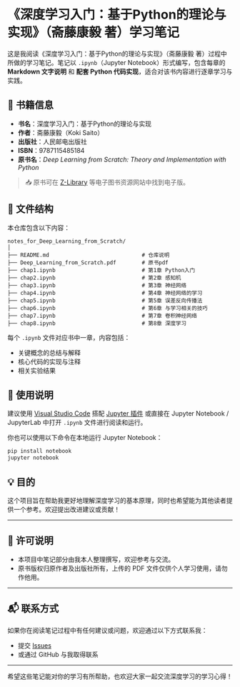 # 《深度学习入门：基于Python的理论与实现》（斋藤康毅 著）学习笔记

这是我阅读《深度学习入门：基于Python的理论与实现》（斋藤康毅 著）过程中所做的学习笔记。笔记以 `.ipynb`（Jupyter Notebook）形式编写，包含每章的 **Markdown 文字说明** 和 **配套 Python 代码实现**，适合对该书内容进行逐章学习与实践。

## 📘 书籍信息

- **书名**：深度学习入门：基于Python的理论与实现
- **作者**：斋藤康毅（Koki Saito）
- **出版社**：人民邮电出版社
- **ISBN**：9787115485184
- **原书名**：*Deep Learning from Scratch: Theory and Implementation with Python*

> 📥 原书可在 [Z-Library](https://zh.z-library.sk/) 等电子图书资源网站中找到电子版。

## 📁 文件结构

本仓库包含以下内容：

```
notes_for_Deep_Learning_from_Scratch/
│
├── README.md                             # 仓库说明
├── Deep_Learning_from_Scratch.pdf        # 原书pdf
├── chap1.ipynb                           # 第1章 Python入门
├── chap2.ipynb                           # 第2章 感知机
├── chap3.ipynb                           # 第3章 神经网络
├── chap4.ipynb                           # 第4章 神经网络的学习
├── chap5.ipynb                           # 第5章 误差反向传播法
├── chap6.ipynb                           # 第6章 与学习相关的技巧
├── chap7.ipynb                           # 第7章 卷积神经网络
├── chap8.ipynb                           # 第8章 深度学习
```

每个 `.ipynb` 文件对应书中一章，内容包括：

- 关键概念的总结与解释
- 核心代码的实现与注释
- 相关实验结果

## 📌 使用说明

建议使用 [Visual Studio Code](https://code.visualstudio.com/) 搭配 [Jupyter 插件](https://marketplace.visualstudio.com/items?itemName=ms-toolsai.jupyter) 或直接在 Jupyter Notebook / JupyterLab 中打开 `.ipynb` 文件进行阅读和运行。

你也可以使用以下命令在本地运行 Jupyter Notebook：

```bash
pip install notebook
jupyter notebook
```

## 💡 目的

这个项目旨在帮助我更好地理解深度学习的基本原理，同时也希望能为其他读者提供一个参考。欢迎提出改进建议或贡献！

----

## 📄 许可说明

- 本项目中笔记部分由我本人整理撰写，欢迎参考与交流。
- 原书版权归原作者及出版社所有，上传的 PDF 文件仅供个人学习使用，请勿作他用。

---

## 📬 联系方式

如果你在阅读笔记过程中有任何建议或问题，欢迎通过以下方式联系我：

- 提交 [Issues](https://github.com/LYUWEI-CODE/Notes_for_Deep_Learning_from_Scratch/issues)
- 或通过 GitHub 与我取得联系

------

希望这些笔记能对你的学习有所帮助，也欢迎大家一起交流深度学习的学习心得！